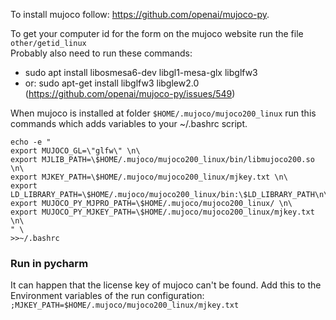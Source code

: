 To install mujoco follow: https://github.com/openai/mujoco-py.  

To get your computer id for the form on the mujoco website run the file `other/getid_linux`  
Probably also need to run these commands:  
- sudo apt install libosmesa6-dev libgl1-mesa-glx libglfw3
- or: sudo apt-get install libglfw3 libglew2.0 (https://github.com/openai/mujoco-py/issues/549)
  
When mujoco is installed at folder `$HOME/.mujoco/mujoco200_linux` run this commands which adds variables to your ~/.bashrc script.  
```
echo -e "
export MUJOCO_GL=\"glfw\" \n\
export MJLIB_PATH=\$HOME/.mujoco/mujoco200_linux/bin/libmujoco200.so \n\
export MJKEY_PATH=\$HOME/.mujoco/mujoco200_linux/mjkey.txt \n\
export LD_LIBRARY_PATH=\$HOME/.mujoco/mujoco200_linux/bin:\$LD_LIBRARY_PATH\n\
export MUJOCO_PY_MJPRO_PATH=\$HOME/.mujoco/mujoco200_linux/ \n\
export MUJOCO_PY_MJKEY_PATH=\$HOME/.mujoco/mujoco200_linux/mjkey.txt \n\
" \
>>~/.bashrc

```
### Run in pycharm
It can happen that the license key of mujoco can't be found. Add this to the Environment variables of the run configuration: `;MJKEY_PATH=$HOME/.mujoco/mujoco200_linux/mjkey.txt`